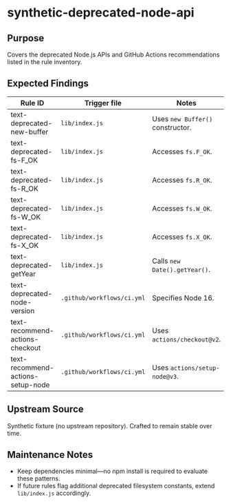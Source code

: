 # synthetic-deprecated-node-api

## Purpose

Covers the deprecated Node.js APIs and GitHub Actions recommendations listed in the rule inventory.

## Expected Findings

| Rule ID | Trigger file | Notes |
| ------- | ------------ | ----- |
| text-deprecated-new-buffer | `lib/index.js` | Uses `new Buffer()` constructor. |
| text-deprecated-fs-F_OK | `lib/index.js` | Accesses `fs.F_OK`. |
| text-deprecated-fs-R_OK | `lib/index.js` | Accesses `fs.R_OK`. |
| text-deprecated-fs-W_OK | `lib/index.js` | Accesses `fs.W_OK`. |
| text-deprecated-fs-X_OK | `lib/index.js` | Accesses `fs.X_OK`. |
| text-deprecated-getYear | `lib/index.js` | Calls `new Date().getYear()`. |
| text-deprecated-node-version | `.github/workflows/ci.yml` | Specifies Node 16. |
| text-recommend-actions-checkout | `.github/workflows/ci.yml` | Uses `actions/checkout@v2`. |
| text-recommend-actions-setup-node | `.github/workflows/ci.yml` | Uses `actions/setup-node@v3`. |

## Upstream Source

Synthetic fixture (no upstream repository). Crafted to remain stable over time.

## Maintenance Notes

- Keep dependencies minimal—no npm install is required to evaluate these patterns.
- If future rules flag additional deprecated filesystem constants, extend `lib/index.js` accordingly.
